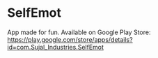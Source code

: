 # SelfEmot
App made for fun.
Available on Google Play Store: https://play.google.com/store/apps/details?id=com.Sujal_Industries.SelfEmot

